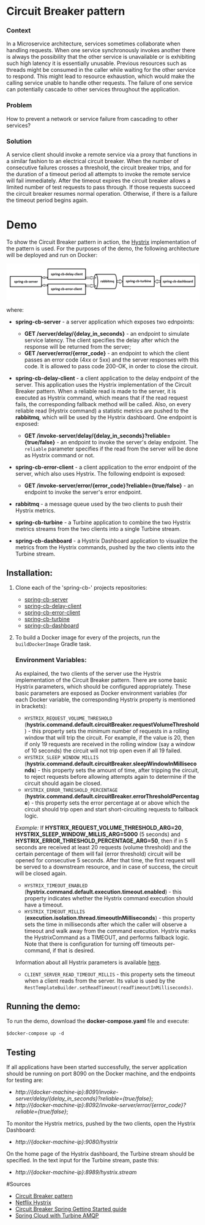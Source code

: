 # Circuit Breaker pattern
### Context
In a Microservice architecture, services sometimes collaborate when handling requests. When one service synchronously invokes another there is always the possibility that the other service is unavailable or is exhibiting such high latency it is essentially unusable. Previous resources such as threads might be consumed in the caller while waiting for the other service to respond. This might lead to resource exhaustion, which would make the calling service unable to handle other requests. The failure of one service can potentially cascade to other services throughout the application.

### Problem
How to prevent a network or service failure from cascading to other services?

### Solution
A service client should invoke a remote service via a proxy that functions in a similar fashion to an electrical circuit breaker. When the number of consecutive failures crosses a threshold, the circuit breaker trips, and for the duration of a timeout period all attempts to invoke the remote service will fail immediately. After the timeout expires the circuit breaker allows a limited number of test requests to pass through. If those requests succeed the circuit breaker resumes normal operation. Otherwise, if there is a failure the timeout period begins again.

# Demo
To show the Circuit Breaker pattern in action, the [Hystrix](https://github.com/Netflix/hystrix) implementation of the pattern is used. For the purposes of the demo, the following architecture will be deployed and run on Docker:

<img src="https://github.com/mrusanov/spring-cb-hystrix/blob/master/spring-cb-hystrix-demo.png"/>

where:
 - **spring-cb-server** - a server application which exposes two ednpoints:
   - **GET /server/delay/{delay_in_seconds}** - an endpoint to simulate service latency. The client specifies the delay after which the response will be returned from the server;
   - **GET /server/error/{error_code}** - an endpoint to which the client passes an error code (4xx or 5xx) and the server responses with this code. It is allowed to pass code 200-OK, in order to close the circuit.
 
 - **spring-cb-delay-client** - a client application to the delay endpoint of the server. This application uses the Hystrix implementation of the Circuit Breaker pattern. When a reliable read is made to the server, it is executed as Hystrix command, which means that if the read request fails, the corresponding fallback method will be called. Also, on every reliable read (Hystrix command) a statistic metrics are pushed to the **rabbitmq**, which will be used by the Hystrix dashboard. 
 One endpoint is exposed:
   - **GET /invoke-server/delay/{delay_in_seconds}?reliable={true/false}** - an endpoint to invoke the server's delay endpoint. The `reliable` parameter specifies if the read from the server will be done as Hystrix command or not.
     
 - **spring-cb-error-client** - a client application to the error endpoint of the server, which also uses Hystrix. The following endpoint is exposed:
   - **GET /invoke-server/error/{error_code}?reliable={true/false}** - an endpoint to invoke the server's error endpoint.
   
 - **rabbitmq** - a message queue used by the two clients to push their Hystrix metrics.
 
 - **spring-cb-turbine** - a Turbine application to combine the two Hystrix metrics streams from the two clients into a single Turbine stream. 

 - **spring-cb-dashboard** - a Hystrix Dashboard application to visualize the metrics from the Hystrix commands, pushed by the two clients into the Turbine stream.
 
## Installation: 
1) Clone each of the 'spring-cb-' projects repositories:
   - [spring-cb-server](https://github.com/mrusanov/spring-cb-server)
   - [spring-cb-delay-client](https://github.com/mrusanov/spring-cb-delay-client)
   - [spring-cb-error-client](https://github.com/mrusanov/spring-cb-error-client)
   - [spring-cb-turbine](https://github.com/mrusanov/spring-cb-turbine)
   - [spring-cb-dashboard](https://github.com/mrusanov/spring-cb-dashboard)
 
2) To build a Docker image for every of the projects, run the `buildDockerImage` Gradle task.
   
   ### Environment Variables:
   As explained, the two clients of the server use the Hystrix implementation of the Circuit Breaker pattern. There are some basic Hystrix parameters, which should be configured appropriately. These basic parameters are exposed as Docker environment variables (for each Docker variable, the corresponding Hystrix property is mentioned in brackets):
   - `HYSTRIX_REQUEST_VOLUME_THRESHOLD` (**hystrix.command.default.circuitBreaker.requestVolumeThreshold**) - this property sets the minimum number of requests in a rolling window that will trip the circuit.
      For example, if the value is 20, then if only 19 requests are received in the rolling window (say a window of 10 seconds) the circuit will not trip open even if all 19 failed.
   - `HYSTRIX_SLEEP_WINDOW_MILLIS` (**hystrix.command.default.circuitBreaker.sleepWindowInMilliseconds**) - this property sets the amount of time, after tripping the circuit, to reject requests before allowing attempts again to determine if the circuit should again be closed.
   - `HYSTRIX_ERROR_THRESHOLD_PERCENTAGE` (**hystrix.command.default.circuitBreaker.errorThresholdPercentage**) - this property sets the error percentage at or above which the circuit should trip open and start short-circuiting requests to fallback logic.
   
   *Example:* If **HYSTRIX_REQUEST_VOLUME_THRESHOLD_ARG=20**, **HYSTRIX_SLEEP_WINDOW_MILLIS_ARG=5000** (5 seconds) and **HYSTRIX_ERROR_THRESHOLD_PERCENTAGE_ARG=50**, then if in 5 seconds are received at least 20 requests (volume threshold) and the certain percentage of them will fail (error threshold) circuit will be opened for consecutive 5 seconds. After that time, the first request will be served to a downstream resource, and in case of success, the circuit will be closed again.
   
   - `HYSTRIX_TIMEOUT_ENABLED` (**hystrix.command.default.execution.timeout.enabled**) - this property indicates whether the Hystrix command execution should have a timeout.
   - `HYSTRIX_TIMEOUT_MILLIS` (**execution.isolation.thread.timeoutInMilliseconds**) - this property sets the time in milliseconds after which the caller will observe a timeout and walk away from the command execution. Hystrix marks the HystrixCommand as a TIMEOUT, and performs fallback logic. Note that there is configuration for turning off timeouts per-command, if that is desired.
   
   Information about all Hystrix parameters is available [here](https://github.com/Netflix/Hystrix/wiki/Configuration).
   
   - `CLIENT_SERVER_READ_TIMEOUT_MILLIS` - this property sets the timeout when a client reads from the server. Its value is used by the `RestTemplateBuilder.setReadTimeout(readTimeoutInMilliseconds)`.
  
  ## Running the demo:
  To run the demo, download the **docker-compose.yaml** file and execute:
  
  `$docker-compose up -d`
  
  ## Testing
  If all applications have been started successfully, the server application should be running on port 8090 on the Docker machine, and the endpoints for testing are:
   - _http://{docker-machine-ip}:8091/invoke-server/delay/{delay_in_seconds}?reliable={true/false}_;
   - _http://{docker-machine-ip}:8092/invoke-server/error/{error_code}?reliable={true/false}_;
   
  To monitor the Hystrix metrics, pushed by the two clients, open the Hystrix Dashboard:
   - _http://{docker-machine-ip}:9080/hystrix_
   
  On the home page of the Hystrix dashboard, the Turbine stream should be specified. In the text input for the Turbine stream, paste this:
   - _http://{docker-machine-ip}:8989/hystrix.stream_
   
#Sources
 - [Circuit Breaker pattern](https://microservices.io/patterns/reliability/circuit-breaker.html)
 - [Netflix Hystrix](https://github.com/Netflix/hystrix)
 - [Circuit Breaker Spring Getting Started guide](https://spring.io/guides/gs/circuit-breaker/)
 - [Spring Cloud with Turbine AMQP](http://www.java-allandsundry.com/2016/05/spring-cloud-with-turbine-amqp.html)
